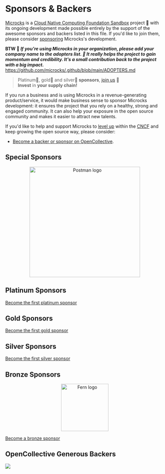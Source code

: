 # Sponsors &amp; Backers

[Microcks](https://microcks.io/) is a [Cloud Native Computing Foundation Sandbox](https://landscape.cncf.io/?selected=microcks) project 🚀 with its ongoing development made possible entirely by the support of the awesome sponsors and backers listed in this file. If you'd like to join them, please consider [sponsoring](https://opencollective.com/microcks) Microcks's development.

**BTW 📢 _If you're using Microcks in your organization, please add your company name to the adopters list. 🙏 It really helps the project to gain momentum and credibility. It's a small contribution back to the project with a big impact._**
https://github.com/microcks/.github/blob/main/ADOPTERS.md

> Platinum💎, gold🥇 and silver🥈 **sponsors**, [join us](https://opencollective.com/microcks) 🙌<br>
> **Invest** in **your supply chain!**

If you run a business and is using Microcks in a revenue-generating product/service, it would make business sense to sponsor Microcks development: it ensures the project that you rely on a healthy, strong and engaged community. It can also help your exposure in the open source community and makes it easier to attract new talents.

If you'd like to help and support Microcks to [level up](https://www.cncf.io/project-metrics/) within the [CNCF](https://www.cncf.io) and keep growing the open source way, please consider:

- [Become a backer or sponsor on OpenCollective](https://opencollective.com/microcks).

## Special Sponsors
[image width="350"]: #
<p align="center">
  <a href="https://postman.com/"><img src="https://voyager.postman.com/logo/postman-logo-orange.svg" alt="Postman logo" width="350"></a>
</p>

## Platinum Sponsors
[image width="300"]: #
[Become the first platinum sponsor](https://opencollective.com/microcks/contribute/platinum-sponsors-61341/checkout?interval=month&amount=2000&name=&legalName=&email=)

## Gold Sponsors
[image width="250"]: #
[Become the first gold sponsor](hhttps://opencollective.com/microcks/contribute/gold-sponsors-61340/checkout?interval=month&amount=1000&name=&legalName=&email=)

## Silver Sponsors
[image width="200"]: #
[Become the first silver sponsor](https://opencollective.com/microcks/contribute/silver-sponsors-61339/checkout?interval=month&amount=500&name=&legalName=&email=)

## Bronze Sponsors
[image width="150"]: #
<p align="center">
  <a href="https://www.devmark.ai/fern/?utm_source=microcks&utm_loc=readme&utm_type=logo"><img src="https://uploads-ssl.webflow.com/64f77a831b9d50c279dc926c/6568d0303c2a1435c108e114_fern.svg" alt="Fern logo" width="150"></a>
</p>

[Become a bronze sponsor](https://opencollective.com/microcks/contribute/bronze-sponsors-61338/checkout?interval=month&amount=100&name=&legalName=&email=)

## OpenCollective Generous Backers

<a href="https://opencollective.com/microcks#section-contributors" target="_blank"><img src="https://opencollective.com/microcks/backers.svg?width=800"></a>

